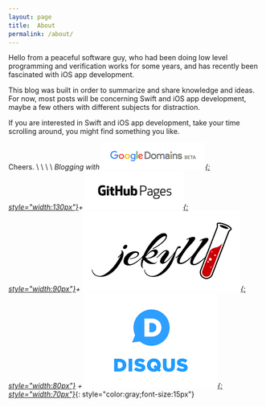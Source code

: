 ```yaml
---
layout: page
title:  About
permalink: /about/
---
```


Hello from a peaceful software guy, who had been doing low level programming and verification works for some years, and has recently been fascinated with iOS app development. 

This blog was built in order to summarize and share knowledge and ideas. For now, most posts will be concerning Swift and iOS app development, maybe a few others with different subjects for distraction. 

If you are interested in Swift and iOS app development, take your time scrolling around, you might find something you like.

Cheers.
\\
\\
\\
\\
*Blogging with
<a href="https://domains.google">![Google Domains](/assets/img/google_domains.png){: style="width:130px"}</a>+
<a href="https://pages.github.com">![Github Pages](/assets/img/github_pages.png){: style="width:90px"}</a>+
<a href="https://jekyllrb.com">![Jekyll](/assets/img/jekyll.png){: style="width:80px"}</a> +
<a href="https://disqus.com">![Disqus](/assets/img/disqus.png){: style="width:70px"}</a>*{: style="color:gray;font-size:15px"}


<!---
This is the base Jekyll theme. You can find out more info about customizing your Jekyll theme, as well as basic Jekyll usage documentation at [jekyllrb.com](https://jekyllrb.com/)

You can find the source code for the Jekyll new theme at:
{% include icon-github.html username="jekyll" %} /
[minima](https://github.com/jekyll/minima)

You can find the source code for Jekyll at
{% include icon-github.html username="jekyll" %} /
[jekyll](https://github.com/jekyll/jekyll)
--->
